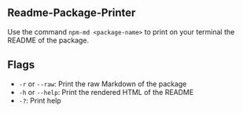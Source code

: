 ## Readme-Package-Printer

Use the command ``npm-md <package-name>`` to print on your terminal the README of the package.

## Flags
- ``-r`` or ``--raw``: Print the raw Markdown of the package
- ``-h`` or ``--help``: Print the rendered HTML of the README
- ``-?``: Print help